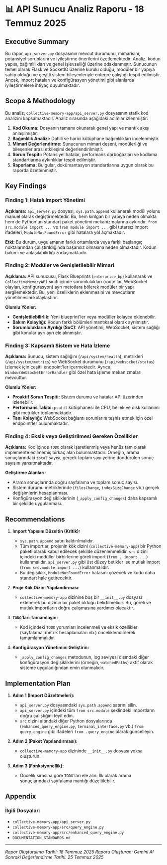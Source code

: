 # 📊 API Sunucu Analiz Raporu - 18 Temmuz 2025

## Executive Summary

Bu rapor, `api_server.py` dosyasının mevcut durumunu, mimarisini, potansiyel sorunlarını ve iyileştirme önerilerini özetlemektedir. Analiz, kodun yapısı, bağımlılıkları ve genel işlevselliği üzerine odaklanmıştır. Sunucunun temel olarak Flask ve SocketIO üzerine kurulu olduğu, modüler bir yapıya sahip olduğu ve çeşitli sistem bileşenleriyle entegre çalıştığı tespit edilmiştir. Ancak, import hataları ve konfigürasyon yönetimi gibi alanlarda iyileştirmelere ihtiyaç duyulmaktadır.

## Scope & Methodology

Bu analiz, `collective-memory-app/api_server.py` dosyasının statik kod analizini kapsamaktadır. Analiz sırasında aşağıdaki adımlar izlenmiştir:

1.  **Kod Okuma:** Dosyanın tamamı okunarak genel yapı ve mantık akışı anlaşılmıştır.
2.  **Bağımlılık Analizi:** Dahili ve harici kütüphane bağımlılıkları incelenmiştir.
3.  **Mimari Değerlendirme:** Sunucunun mimari deseni, modülerliği ve bileşenler arası etkileşimi değerlendirilmiştir.
4.  **Sorun Tespiti:** Potansiyel hatalar, performans darboğazları ve kodlama standartlarına aykırılıklar tespit edilmiştir.
5.  **Raporlama:** Bulgular, dokümantasyon standartlarına uygun olarak bu raporda özetlenmiştir.

## Key Findings

### Finding 1: Hatalı Import Yönetimi

**Açıklama:** `api_server.py` dosyası, `sys.path.append` kullanarak modül yolunu manuel olarak değiştirmektedir. Bu, hem kırılgan bir yapıya neden olmakta hem de Python'un standart paket yönetimi mekanizmalarına aykırıdır. `from src.module import ...` ve `from module import ...` gibi tutarsız import ifadeleri, `ModuleNotFoundError` gibi hatalara yol açmaktadır.

**Etki:** Bu durum, uygulamanın farklı ortamlarda veya farklı başlangıç noktalarından çalıştırıldığında başarısız olmasına neden olmaktadır. Kodun bakımı ve anlaşılabilirliği zorlaşmaktadır.

### Finding 2: Modüler ve Genişletilebilir Mimari

**Açıklama:** API sunucusu, Flask Blueprints (`enterprise_bp`) kullanarak ve `CollectiveMemoryAPI` sınıfı içinde sorumlulukları (route'lar, WebSocket olayları, konfigürasyon) ayrı metotlara bölerek modüler bir yapı sergilemektedir. Bu, yeni özelliklerin eklenmesini ve mevcutların yönetilmesini kolaylaştırır.

**Olumlu Yönler:**
-   **Genişletilebilirlik:** Yeni blueprint'ler veya modüller kolayca eklenebilir.
-   **Bakım Kolaylığı:** Kodun farklı bölümleri mantıksal olarak ayrılmıştır.
-   **Sorumlulukların Ayrılığı (SoC):** API yönetimi, WebSocket, sistem sağlığı gibi konular ayrı ayrı ele alınmıştır.

### Finding 3: Kapsamlı Sistem ve Hata İzleme

**Açıklama:** Sunucu, sistem sağlığını (`/api/system/health`), metrikleri (`/api/system/metrics`) ve WebSocket durumunu (`/api/websocket/status`) izlemek için çeşitli endpoint'ler içermektedir. Ayrıca, `WindowsWebSocketErrorHandler` gibi özel hata işleme mekanizmaları mevcuttur.

**Olumlu Yönler:**
-   **Proaktif Sorun Tespiti:** Sistem durumu ve hatalar API üzerinden izlenebilir.
-   **Performans Takibi:** `psutil` kütüphanesi ile CPU, bellek ve disk kullanımı gibi metrikler toplanmaktadır.
-   **Tanı Kolaylığı:** WebSocket bağlantı sorunlarını teşhis etmek için özel endpoint'ler bulunmaktadır.

### Finding 4: Eksik veya Geliştirilmesi Gereken Özellikler

**Açıklama:** Kod içinde `TODO` olarak işaretlenmiş veya henüz tam olarak implemente edilmemiş birkaç alan bulunmaktadır. Örneğin, arama sonuçlarındaki `total` sayısı, gerçek toplam sayı yerine döndürülen sonuç sayısını yansıtmaktadır.

**Geliştirme Alanları:**
-   Arama sonuçlarında doğru sayfalama ve toplam sonuç sayısı.
-   Sistem durumu metriklerinde (`filesChange`, `indexSizeChange` vb.) gerçek değişimlerin hesaplanması.
-   Konfigürasyon değişikliklerinin (`_apply_config_changes`) daha kapsamlı bir şekilde uygulanması.

## Recommendations

1.  **Import Yapısını Düzeltin (Kritik):**
    -   `sys.path.append` satırı kaldırılmalıdır.
    -   Tüm importlar, projenin kök dizini (`collective-memory-app`) bir Python paketi olarak kabul edilecek şekilde düzenlenmelidir. `src` dizini içindeki modüller birbirlerine göreli import (`from . import ...`) kullanmalıdır. `api_server.py` gibi üst düzey betikler ise mutlak import (`from src.module import ...`) kullanmalıdır.
    -   Bu değişiklik, `ModuleNotFoundError` hatasını çözecek ve kodu daha standart hale getirecektir.

2.  **Proje Kök Dizini Yapılandırması:**
    -   `collective-memory-app` dizinine boş bir `__init__.py` dosyası eklenerek bu dizinin bir paket olduğu belirtilmelidir. Bu, göreli ve mutlak importların doğru çalışmasına yardımcı olacaktır.

3.  **`TODO`'ları Tamamlayın:**
    -   Kod içindeki `TODO` yorumları incelenmeli ve eksik özellikler (sayfalama, metrik hesaplamaları vb.) önceliklendirilerek tamamlanmalıdır.

4.  **Konfigürasyon Yönetimini Geliştirin:**
    -   `_apply_config_changes` metodunun, log seviyesi dışındaki diğer konfigürasyon değişikliklerini (örneğin, `watchedPaths`) aktif olarak sisteme uyguladığından emin olunmalıdır.

## Implementation Plan

1.  **Adım 1 (Import Düzeltmeleri):**
    -   `api_server.py` dosyasındaki `sys.path.append` satırını silin.
    -   `api_server.py` içindeki tüm `from src.module` şeklindeki importların doğru çalıştığını teyit edin.
    -   `src` dizini altındaki diğer Python dosyalarında (`enhanced_query_engine.py`, `terminal_interface.py` vb.) `from query_engine` gibi ifadeleri `from .query_engine` olarak güncelleyin.

2.  **Adım 2 (Paket Yapılandırması):**
    -   `collective-memory-app` dizininde `__init__.py` dosyası yoksa oluşturun.

3.  **Adım 3 (Fonksiyonellik):**
    -   Öncelik sırasına göre `TODO`'ları ele alın. İlk olarak arama sonuçlarındaki sayfalama mantığı düzeltilebilir.

## Appendix

### İlgili Dosyalar:
-   `collective-memory-app/api_server.py`
-   `collective-memory-app/src/query_engine.py`
-   `collective-memory-app/src/enhanced_query_engine.py`
-   `DOCUMENTATION_STANDARDS.md`

---
*Rapor Oluşturulma Tarihi: 18 Temmuz 2025*
*Raporu Oluşturan: Gemini AI*
*Sonraki Değerlendirme Tarihi: 25 Temmuz 2025*
